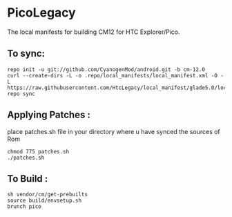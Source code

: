 PicoLegacy
==============

The local manifests for building CM12 for HTC Explorer/Pico.

To sync:
-------

    repo init -u git://github.com/CyanogenMod/android.git -b cm-12.0
    curl --create-dirs -L -o .repo/local_manifests/local_manifest.xml -O -L https://raw.githubusercontent.com/HtcLegacy/local_manifest/glade5.0/local_manifest.xml
    repo sync
    
Applying Patches :
----------------
place patches.sh file in your directory where u have synced the sources of Rom

    chmod 775 patches.sh
    ./patches.sh

To Build :
--------

    sh vendor/cm/get-prebuilts
    source build/envsetup.sh
    brunch pico 
